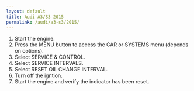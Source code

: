 ```yaml
---
layout: default
title: Audi A3/S3 2015
permalink: /audi/a3-s3/2015/
---
```

1. Start the engine.
2. Press the MENU button to access the CAR or SYSTEMS menu (depends on options).
3. Select SERVICE & CONTROL.
4. Select SERVICE INTERVALS.
5. Select RESET OIL CHANGE INTERVAL.
6. Turn off the igntion.
7. Start the engine and verify the indicator has been reset.
